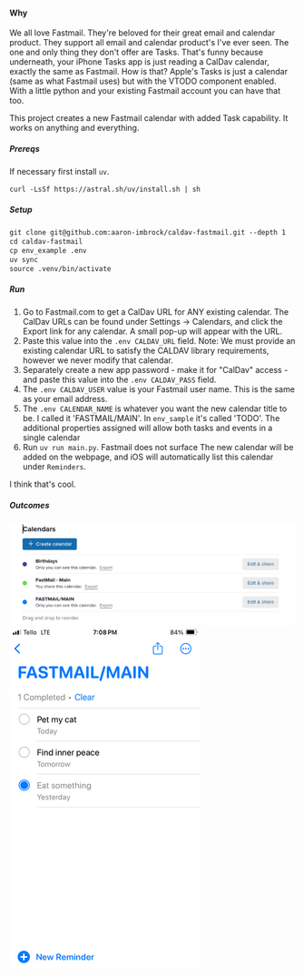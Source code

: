 #### Why

We all love Fastmail. They're beloved for their great email and calendar product. They support all email and calendar product's I've ever seen. The one and only thing they don't offer are Tasks.
That's funny because underneath, your iPhone Tasks app is just reading a CalDav calendar, exactly the same as Fastmail. How is that? Apple's Tasks is just a calendar (same as what Fastmail uses) but with the VTODO component enabled.
With a little python and your existing Fastmail account you can have that too. 

This project creates a new Fastmail calendar with added Task capability. It works on anything and everything.

##### Prereqs

If necessary first install `uv`.

```
curl -LsSf https://astral.sh/uv/install.sh | sh
```

##### Setup

```
git clone git@github.com:aaron-imbrock/caldav-fastmail.git --depth 1
cd caldav-fastmail
cp env_example .env
uv sync
source .venv/bin/activate
```

##### Run

1. Go to Fastmail.com to get a CalDav URL for ANY existing calendar. The CalDav URLs can be found under Settings → Calendars, and click the Export link for any calendar. A small pop-up will appear with the URL.
1. Paste this value into the `.env CALDAV_URL` field. Note: We must provide an existing calendar URL to satisfy the CALDAV library requirements, however we never modify that calendar.
1. Separately create a new app password - make it for "CalDav" access - and paste this value into the `.env CALDAV_PASS` field.
1. The `.env CALDAV_USER` value is your Fastmail user name. This is the same as your email address.
1. The `.env CALENDAR_NAME` is whatever you want the new calendar title to be. I called it 'FASTMAIL/MAIN'. In `env_sample` it's called 'TODO'. The additional properties assigned will allow both tasks and events in a single calendar
1. Run `uv run main.py`. Fastmail does not surface The new calendar will be added on the webpage, and iOS will automatically list this calendar under `Reminders`.

I think that's cool.

##### Outcomes

![Screenshot of fastmail settings](images/fastmail.png)
![Screenshot of Task on iphone](images/iphone.png)
